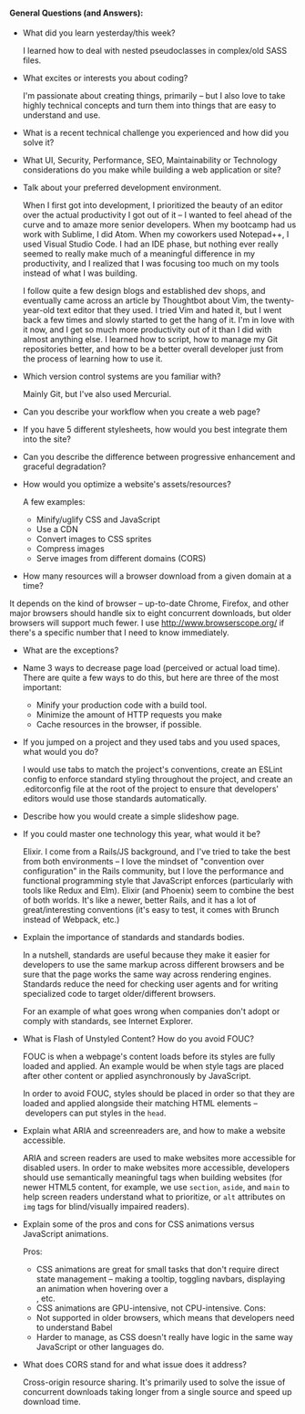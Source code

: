 #### General Questions (and Answers):

* What did you learn yesterday/this week?

	I learned how to deal with nested pseudoclasses in complex/old SASS files.
  
* What excites or interests you about coding?

	I'm passionate about creating things, primarily – but I also love to take highly technical concepts and turn them into things that are easy to understand and use.

* What is a recent technical challenge you experienced and how did you solve it?

* What UI, Security, Performance, SEO, Maintainability or Technology considerations do you make while building a web application or site?

* Talk about your preferred development environment.

	When I first got into development, I prioritized the beauty of an editor over the actual productivity I got out of it – I wanted to feel ahead of the curve and to amaze more senior developers. When my bootcamp had us work with Sublime, I did Atom. When my coworkers used Notepad++, I used Visual Studio Code. I had an IDE phase, but nothing ever really seemed to really make much of a meaningful difference in my productivity, and I realized that I was focusing too much on my tools instead of what I was building.
  
	I follow quite a few design blogs and established dev shops, and eventually came across an article by Thoughtbot about Vim, the twenty-year-old text editor that they used. I tried Vim and hated it, but I went back a few times and slowly started to get the hang of it. I'm in love with it now, and I get so much more productivity out of it than I did with almost anything else. I learned how to script, how to manage my Git repositories better, and how to be a better overall developer just from the process of learning how to use it.
  
* Which version control systems are you familiar with?

	Mainly Git, but I've also used Mercurial.
  
* Can you describe your workflow when you create a web page?

* If you have 5 different stylesheets, how would you best integrate them into the site?

* Can you describe the difference between progressive enhancement and graceful degradation?

* How would you optimize a website's assets/resources?

  A few examples:
    * Minify/uglify CSS and JavaScript
    * Use a CDN
    * Convert images to CSS sprites
    * Compress images
    * Serve images from different domains (CORS)
  
* How many resources will a browser download from a given domain at a time?

It depends on the kind of browser – up-to-date Chrome, Firefox, and other major browsers should handle six to eight concurrent downloads, but older browsers will support much fewer. I use http://www.browserscope.org/ if there's a specific number that I need to know immediately.

* What are the exceptions?

* Name 3 ways to decrease page load (perceived or actual load time).
	There are quite a few ways to do this, but here are three of the most important:
    * Minify your production code with a build tool.
    * Minimize the amount of HTTP requests you make
    * Cache resources in the browser, if possible.
* If you jumped on a project and they used tabs and you used spaces, what would you do?

	I would use tabs to match the project's conventions, create an ESLint config to enforce standard styling throughout the project, and create an .editorconfig file at the root of the project to ensure that developers' editors would use those standards automatically.
  
* Describe how you would create a simple slideshow page.

* If you could master one technology this year, what would it be?

	Elixir. I come from a Rails/JS background, and I've tried to take the best from both environments – I love the mindset of "convention over configuration" in the Rails community, but I love the performance and functional programming style that JavaScript enforces (particularly with tools like Redux and Elm).
	Elixir (and Phoenix) seem to combine the best of both worlds. It's like a newer, better Rails, and it has a lot of great/interesting conventions (it's easy to test, it comes with Brunch instead of Webpack, etc.)
  
* Explain the importance of standards and standards bodies.

  In a nutshell, standards are useful because they make it easier for developers to use the same markup across different browsers and be sure that the page works the same way across rendering engines. Standards reduce the need for checking user agents and for writing specialized code to target older/different browsers.

  For an example of what goes wrong when companies don't adopt or comply with standards, see Internet Explorer.

* What is Flash of Unstyled Content? How do you avoid FOUC?

	FOUC is when a webpage's content loads before its styles are fully loaded and applied. An example would be when style tags are placed after other content or applied asynchronously by JavaScript.
  
  In order to avoid FOUC, styles should be placed in order so that they are loaded and applied alongside their matching HTML elements – developers can put styles in the `head`.
  
* Explain what ARIA and screenreaders are, and how to make a website accessible.

  ARIA and screen readers are used to make websites more accessible for disabled users. In order to make websites more accessible, developers should use semantically meaningful tags when building websites (for newer HTML5 content, for example, we use `section`, `aside`, and `main` to help screen readers understand what to prioritize, or `alt` attributes on `img` tags for blind/visually impaired readers).

* Explain some of the pros and cons for CSS animations versus JavaScript animations.

	Pros:
	* CSS animations are great for small tasks that don't require direct state management – making a tooltip, toggling navbars, displaying an animation when hovering over a <div>, etc.
	* CSS animations are GPU-intensive, not CPU-intensive.
	Cons:
	* Not supported in older browsers, which means that developers need to understand Babel
	* Harder to manage, as CSS doesn't really have logic in the same way JavaScript or other languages do.
  
* What does CORS stand for and what issue does it address?

	Cross-origin resource sharing. It's primarily used to solve the issue of concurrent downloads taking longer from a single source and speed up download time.

